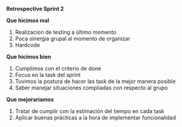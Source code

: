**Retrospective Sprint 2**

**Que hicimos mal**
1. Realizacion de testing a último momento
2. Poca sinergia grupal al momento de organizar
3. Hardcode

**Que hicimos bien**

1. Cumplimos con el criterio de done
2. Focus en la task del sprint
3. Tuvimos la postura de hacer las task de la mejor manera posible
4. Saber manejar situaciones compliadas con respecto al grupo

**Que mejorariamos**

1. Tratar de cumplir con la estimación del tiempo en cada task
2. Aplicar buenas prácticas a la hora de implementar funcionalidad

